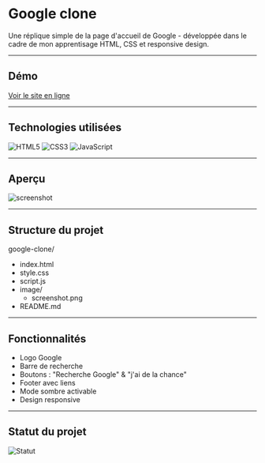 # Google clone

Une réplique simple de la page d'accueil de Google - développée dans le cadre de mon apprentisage HTML, CSS et responsive design.

---

## Démo

[Voir le site en ligne](https://google-clone-manon.netlify.app)

---

## Technologies utilisées

![HTML5](https://img.shields.io/badge/HTML5-E34F26?style=for-the-badge&logo=html5&logoColor=white)
![CSS3](https://img.shields.io/badge/CSS3-1572B6?style=for-the-badge&logo=css3&logoColor=white)
![JavaScript](https://img.shields.io/badge/JavaScript-F7DF1E?style=for-the-badge&logo=javascript&logoColor=black)

---

## Aperçu

![screenshot](google-clone-screenshot.png)

---

## Structure du projet

google-clone/
- index.html
- style.css
- script.js
- image/
  - screenshot.png
- README.md

---

## Fonctionnalités

- Logo Google
- Barre de recherche
- Boutons : "Recherche Google" & "j'ai de la chance"
- Footer avec liens
- Mode sombre activable
- Design responsive

---

## Statut du projet
![Statut](https://img.shields.io/badge/Statut-Terminé-brightgreen)
  
  
